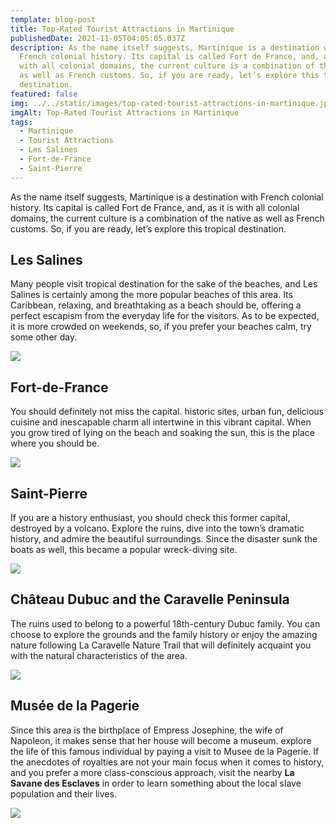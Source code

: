 ```yaml
---
template: blog-post
title: Top-Rated Tourist Attractions in Martinique
publishedDate: 2021-11-05T04:05:05.037Z
description: As the name itself suggests, Martinique is a destination with
  French colonial history. Its capital is called Fort de France, and, as it is
  with all colonial domains, the current culture is a combination of the native
  as well as French customs. So, if you are ready, let’s explore this tropical
  destination.
featured: false
img: ../../static/images/top-rated-tourist-attractions-in-martinique.jpg
imgAlt: Top-Rated Tourist Attractions in Martinique
tags:
  - Martinique
  - Tourist Attractions
  - Les Salines
  - Fort-de-France
  - Saint-Pierre
---
```

<!--StartFragment-->

As the name itself suggests, Martinique is a destination with French colonial history. Its capital is called Fort de France, and, as it is with all colonial domains, the current culture is a combination of the native as well as French customs. So, if you are ready, let’s explore this tropical destination.

## Les Salines

Many people visit tropical destination for the sake of the beaches, and Les Salines is certainly among the more popular beaches of this area. Its Caribbean, relaxing, and breathtaking as a beach should be, offering a perfect escapism from the everyday life for the visitors. As to be expected, it is more crowded on weekends, so, if you prefer your beaches calm, try some other day.

![](https://web.archive.org/web/20190609052047im_/https://mytropicalresorts.com/wp-content/uploads/2018/01/martinique-les-salines-300x194.jpg)

## Fort-de-France

You should definitely not miss the capital. historic sites, urban fun, delicious cuisine and inescapable charm all intertwine in this vibrant capital. When you grow tired of lying on the beach and soaking the sun, this is the place where you should be.

![](https://web.archive.org/web/20190609052047im_/https://mytropicalresorts.com/wp-content/uploads/2018/01/martinique-fort-de-france-300x214.jpg)

## Saint-Pierre

If you are a history enthusiast, you should check this former capital, destroyed by a volcano. Explore the ruins, dive into the town’s dramatic history, and admire the beautiful surroundings. Since the disaster sunk the boats as well, this became a popular wreck-diving site.

![](https://web.archive.org/web/20190609052047im_/https://mytropicalresorts.com/wp-content/uploads/2018/01/martinique-sainte-pierre-300x200.jpg)

## Château Dubuc and the Caravelle Peninsula

The ruins used to belong to a powerful 18th-century Dubuc family. You can choose to explore the grounds and the family history or enjoy the amazing nature following La Caravelle Nature Trail that will definitely acquaint you with the natural characteristics of the area.

![](https://web.archive.org/web/20190609052047im_/https://mytropicalresorts.com/wp-content/uploads/2018/01/martinique-caravelle-peninsula-300x199.jpg)

## Musée de la Pagerie

Since this area is the birthplace of Empress Josephine, the wife of Napoleon, it makes sense that her house will become a museum. explore the life of this famous individual by paying a visit to Musee de la Pagerie. If the anecdotes of royalties are not your main focus when it comes to history, and you prefer a more class-conscious approach, visit the nearby **La Savane des Esclaves** in order to learn something about the local slave population and their lives.

![](https://web.archive.org/web/20190609052047im_/https://mytropicalresorts.com/wp-content/uploads/2018/01/martinique-musee-de-la-pagerie-300x199.jpg)

<!--EndFragment-->